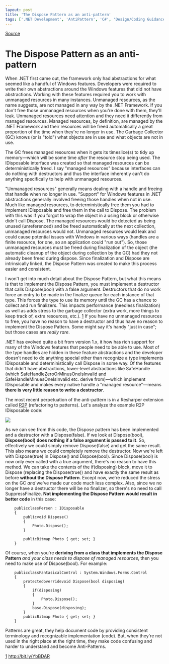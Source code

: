 ```yaml
---
layout: post
title: 'The Dispose Pattern as an anti-pattern'
tags: ['.NET Development', 'AntiPattern', 'C#', 'Design/Coding Guidance', 'DevCenterPost', 'Software Development Guidance', 'msmvps', 'January 2013']
---
```

[Source](http://blogs.msmvps.com/peterritchie/2013/01/20/the-dispose-pattern-as-an-anti-pattern/ "Permalink to The Dispose Pattern as an anti-pattern")

# The Dispose Pattern as an anti-pattern

When .NET first came out, the framework only had abstractions for what seemed like a handful of Windows features. Developers were required to write their own abstractions around the Windows features that did not have abstractions. Working with these features required you to work with unmanaged resources in many instances. Unmanaged resources, as the name suggests, are not managed in any way by the .NET Framework. If you don't free those unmanaged resources when you're done with them, they'll leak. Unmanaged resources need attention and they need it differently from managed resources. Managed resources, by definition, are managed by the .NET Framework and their resources will be freed automatically a great proportion of the time when they're no longer in use. The Garbage Collector (GC) knows (or is "told") what objects are in use and what objects are not in use.

The GC frees managed resources when it gets its timeslice(s) to tidy up memory—which will be some time *after* the resource stop being used. The IDisposable interface was created so that managed resources can be deterministically freed. I say "managed resources" because interfaces can do nothing with destructors and thus the interface inherently can't do anything specifically to help with unmanaged resources.

"Unmanaged resources" generally means dealing with a handle and freeing that handle when no longer in use. "Support" for Windows features in .NET abstractions generally involved freeing those handles when not in use. Much like managed resources, to deterministically free them you had to implement IDisposable and free them in the call to Dispose. The problem with this was if you forgot to wrap the object in a using block or otherwise didn't call Dispose. The managed resources would be detected as being unused (unreferenced) and be freed automatically at the next collection, unmanaged resources would not. Unmanaged resources would leak and could cause potential issues with Windows in various ways (handles are a finite resource, for one, so an application could "run out"). So, those unmanaged resources must be freed during finalization of the object (the automatic cleanup of the object during collection by the GC) had they not already been freed during dispose. Since finalization and Dispose are intrinsically linked, the Dispose Pattern was created to make this process easier and consistent.

I won't get into much detail about the Dispose Pattern, but what this means is that to implement the Dispose Pattern, you must implement a destructor that calls Dispose(bool) with a false argument. Destructors that do no work force an entry to be made in the finalize queue for each instance of that type. This forces the type to use its memory until the GC has a chance to collect and run finalizers. This impacts performance (needless finalization) as well as adds stress to the garbage collector (extra work, more things to keep track of, extra resources, etc.). [1] If you have no unmanaged resources to free, you have no reason to have a destructor and thus have no reason to implement the Dispose Pattern. Some might say it's handy "just in case"; but those cases are _really rare_.

.NET has evolved quite a bit from version 1.x, it how has rich support for many of the Windows features that people need to be able to use. Most of the type handles are hidden in these feature abstractions and the developer doesn't need to do anything special other than recognize a type implements IDisposable and deterministically call Dispose in some way. Of the features that didn't have abstractions, lower-level abstractions like SafeHandle (which SafeHandleZeroOrMinusOneIsInvalid and SafeHandleMinuesOneIsInvalid etc. derive from)—which implement IDisposable and makes every native handle a "managed resource"—means **there is very little reason to write a destructor**.

The most recent perpetuation of the anti-pattern is in a Resharper extension called [R2P][1] (refactoring to patterns). Let's analyze the example R2P IDisposable code:

![][2]

As we can see from this code, the Dispose pattern has been implemented and a destructor with a Dispose(false). If we look at Dispose(bool), **Dispose(bool) does nothing if a false argument is passed to it**. So, effectively we could simply remove Dispose(false) and get the same result. This also means we could completely remove the destructor. Now we're left with Dispose(true) in Dispose() and Dispose(bool). Since Dispose(bool) is now only ever called with a true argument, there's no reason to have this method. We can take the contents of the if(disposing) block, move it to Dispose (replacing the Dispose(true)) and have exactly the same result as before **without the Dispose Pattern**. Except now, we're reduced the stress on the GC *and* we've made our code much less complex. Also, since we no longer have a destructor there will be no finalizer, so there's no need to call SuppressFinalize. **Not implementing the Dispose Pattern would result in better code** in this case:
    
    
    	publicclassPerson : IDisposable
    	{
    		publicvoid Dispose()
    		{
    			Photo.Dispose();
    		}
     
    		publicBitmap Photo { get; set; }
    	}
    

Of course, when you're **deriving from a class that implements the Dispose Pattern** _and your class needs to dispose of managed resources_, then you need to make use of Dispose(bool). For example:
    
    
    	publicclassFantasicalControl : System.Windows.Forms.Control
    	{
    		protectedoverridevoid Dispose(bool disposing)
    		{
    			if(disposing)
    			{
    				Photo.Dispose();
    			}
    			base.Dispose(disposing);
    		}
    		publicBitmap Photo { get; set; }
    	}
    

Patterns are great, they help document code by providing consistent terminology and recognizable implementation (code). But, when they're not used in the right place at the right time, they make code confusing and harder to understand and become Anti-Patterns. 

[1] <http://bit.ly/YbBDAR>

[1]: http://blogs.jetbrains.com/dotnet/2013/01/r2p-a-general-purpose-resharper-plugin/
[2]: http://blogs.jetbrains.com/dotnet/wp-content/uploads/2012/12/71.png


